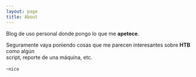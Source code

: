 ```yaml
---
layout: page
title: About
---
```


Blog de uso personal donde pongo lo que me **apetece**.

Seguramente vaya poniendo cosas que me parecen interesantes sobre **HTB** como algún
<br/>
script, reporte de una máquina, etc.

-`nico`
